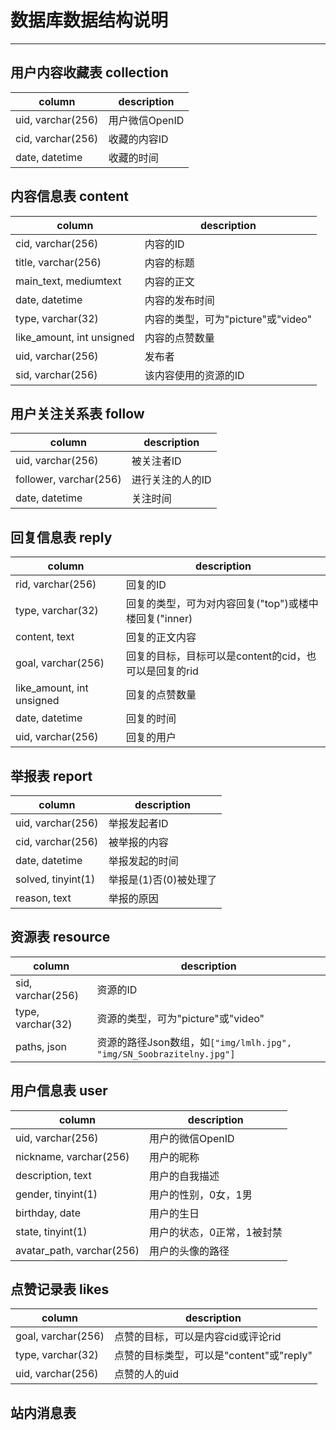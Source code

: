 # 数据库数据结构说明

***

## 用户内容收藏表 collection

| column            | description |
|-------------------|-------------|
| uid, varchar(256) | 用户微信OpenID  |
| cid, varchar(256) | 收藏的内容ID     |
| date, datetime    | 收藏的时间       |

## 内容信息表 content

| column                    | description               |
|---------------------------|---------------------------|
| cid, varchar(256)         | 内容的ID                     |
| title, varchar(256)       | 内容的标题                     |
| main_text, mediumtext     | 内容的正文                     |
| date, datetime            | 内容的发布时间                   |
| type, varchar(32)         | 内容的类型，可为"picture"或"video" |
| like_amount, int unsigned | 内容的点赞数量                   |
| uid, varchar(256)         | 发布者                       |
| sid, varchar(256)         | 该内容使用的资源的ID               |

## 用户关注关系表 follow

| column                 | description |
|------------------------|-------------|
| uid, varchar(256)      | 被关注者ID      |
| follower, varchar(256) | 进行关注的人的ID   |
| date, datetime         | 关注时间        |

## 回复信息表 reply

| column                    | description                        |
|---------------------------|------------------------------------|
| rid, varchar(256)         | 回复的ID                              |
| type, varchar(32)         | 回复的类型，可为对内容回复("top")或楼中楼回复("inner) |
| content, text             | 回复的正文内容                            |
| goal, varchar(256)        | 回复的目标，目标可以是content的cid，也可以是回复的rid  |
| like_amount, int unsigned | 回复的点赞数量                            |
| date, datetime            | 回复的时间                              |
| uid, varchar(256)         | 回复的用户                              |

## 举报表 report

| column             | description    |
|--------------------|----------------|
| uid, varchar(256)  | 举报发起者ID        |
| cid, varchar(256)  | 被举报的内容         |
| date, datetime     | 举报发起的时间        |
| solved, tinyint(1) | 举报是(1)否(0)被处理了 |
| reason, text       | 举报的原因          |

## 资源表 resource

| column            | description                                                     |
|-------------------|-----------------------------------------------------------------|
| sid, varchar(256) | 资源的ID                                                           |
| type, varchar(32) | 资源的类型，可为"picture"或"video"                                       |
| paths, json       | 资源的路径Json数组，如```["img/lmlh.jpg", "img/SN_Soobrazitelny.jpg"]``` |

## 用户信息表 user

| column                    | description    |
|---------------------------|----------------|
| uid, varchar(256)         | 用户的微信OpenID    |
| nickname, varchar(256)    | 用户的昵称          |
| description, text         | 用户的自我描述        |
| gender, tinyint(1)        | 用户的性别，0女，1男    |
| birthday, date            | 用户的生日          |
| state, tinyint(1)         | 用户的状态，0正常，1被封禁 |
| avatar_path, varchar(256) | 用户的头像的路径       |

## 点赞记录表 likes

| column             | description                  |
|--------------------|------------------------------|
| goal, varchar(256) | 点赞的目标，可以是内容cid或评论rid         |
| type, varchar(32)  | 点赞的目标类型，可以是"content"或"reply" |
| uid, varchar(256)  | 点赞的人的uid                     |

## 站内消息表

